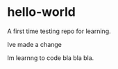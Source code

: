 # hello-world
A first time testing repo for learning.

Ive made a change

Im learnng to code bla bla bla.

